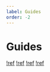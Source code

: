 ```yaml
---
label: Guides
order: -2
---
```


# Guides

[!ref](/guides/quality/)
[!ref](/guides/playback/)
[!ref](/guides/htpc/)
[!ref](/guides/docker/)